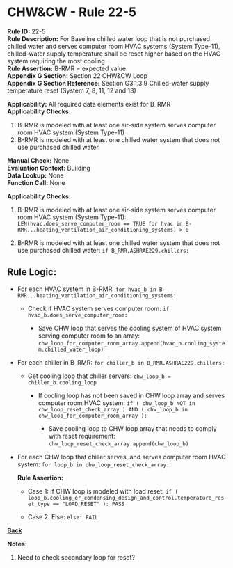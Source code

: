 
# CHW&CW - Rule 22-5  

**Rule ID:** 22-5  
**Rule Description:** For Baseline chilled water loop that is not purchased chilled water and serves computer room HVAC systems (System Type-11), chilled-water supply temperature shall be reset higher based on the HVAC system requiring the most cooling.  
**Rule Assertion:** B-RMR = expected value  
**Appendix G Section:** Section 22 CHW&CW Loop  
**Appendix G Section Reference:** Section G3.1.3.9 Chilled-water supply temperature reset (System 7, 8, 11, 12 and 13)  

**Applicability:** All required data elements exist for B_RMR  
**Applicability Checks:**  

1. B-RMR is modeled with at least one air-side system serves computer room HVAC system (System Type-11)
2. B-RMR is modeled with at least one chilled water system that does not use purchased chilled water.

**Manual Check:** None  
**Evaluation Context:** Building  
**Data Lookup:** None  
**Function Call:** None  

**Applicability Checks:**  

1. B-RMR is modeled with at least one air-side system serves computer room HVAC system (System Type-11):
 `LEN(hvac.does_serve_computer_room == TRUE for hvac in B-RMR...heating_ventilation_air_conditioning_systems) > 0`

2. B-RMR is modeled with at least one chilled water system that does not use purchased chilled water: `if B_RMR.ASHRAE229.chillers:`

## Rule Logic:  

- For each HVAC system in B-RMR: `for hvac_b in B-RMR...heating_ventilation_air_conditioning_systems:`

  - Check if HVAC system serves computer room: `if hvac_b.does_serve_computer_room:`

    - Save CHW loop that serves the cooling system of HVAC system serving computer room to an array: `chw_loop_for_computer_room_array.append(hvac_b.cooling_system.chilled_water_loop)`

- For each chiller in B_RMR: `for chiller_b in B_RMR.ASHRAE229.chillers:`

  - Get cooling loop that chiller servers: `chw_loop_b = chiller_b.cooling_loop`

    - If cooling loop has not been saved in CHW loop array and serves computer room HVAC system: `if ( chw_loop_b NOT in chw_loop_reset_check_array ) AND ( chw_loop_b in chw_loop_for_computer_room_array ):`

      - Save cooling loop to CHW loop array that needs to comply with reset requirement: `chw_loop_reset_check_array.append(chw_loop_b)`

- For each CHW loop that chiller serves, and serves computer room HVAC system: `for loop_b in chw_loop_reset_check_array:`

  **Rule Assertion:**

  - Case 1: If CHW loop is modeled with load reset: `if ( loop_b.cooling_or_condensing_design_and_control.temperature_reset_type == "LOAD_RESET" ): PASS`

  - Case 2: Else: `else: FAIL`

**[Back](../_toc.md)**

**Notes:**

1. Need to check secondary loop for reset?
